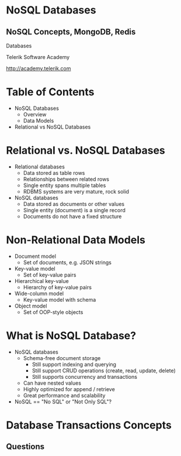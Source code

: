 <!-- section start -->

<!-- attr: {id: 'title', class: 'slide-title', hasScriptWrapper: true} -->
# NoSQL Databases
## NoSQL Concepts, MongoDB, Redis

<div class="signature">
    <p class="signature-course">Databases</p>
    <p class="signature-initiative">Telerik Software Academy</p>
    <a href="http://academy.telerik.com" class="signature-link">http://academy.telerik.com</a>
</div>

<!-- section start -->

<!-- attr: {id: 'table-of-contents', class:'table-of-contents'} -->
# Table of Contents

*   NoSQL Databases
    *   Overview
    *   Data Models
*   Relational vs NoSQL Databases

<!-- section start -->

<!-- attr: {class: 'slide-section', showInPresentation: true} -->
<!-- #   NoSQL Databases
##    Overview, Models, Concepts, Examples -->

#   Relational vs. NoSQL Databases

*   Relational databases
    *   Data stored as table rows
    *   Relationships between related rows
    *   Single entity spans multiple tables
    *   RDBMS systems are very mature, rock solid
*   NoSQL databases
    *   Data stored as documents or other values
    *   Single entity (document) is a single record
    *   Documents do not have a fixed structure

#   Non-Relational Data Models

*   Document model
    *   Set of documents, e.g. JSON strings
*   Key-value model
    *   Set of key-value pairs
*   Hierarchical key-value
    *   Hierarchy of key-value pairs
*   Wide-column model
    *   Key-value model with schema
*   Object model
    *   Set of OOP-style objects

#   What is NoSQL Database?

*   NoSQL databases
    *   Schema-free document storage
        *   Still support indexing and querying
        *   Still support CRUD operations (create, read, update, delete)
        *   Still supports concurrency  and transactions
    *   Can have nested values
    *   Highly optimized for append / retrieve
    *   Great performance and scalability
*   NoSQL == "No SQL" or "Not Only SQL"?

<!-- section start -->

<!-- attr: {id: 'questions', class: 'slide-questions', showInPresentation: true} -->
# Database Transactions Concepts
## Questions
